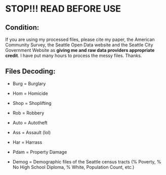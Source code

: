 # STOP!!!  READ BEFORE USE

## Condition:
If you are using my processed files, please cite my paper, the American Community Survey, the Seattle Open Data website and the Seattle City Government Website as **giving me and raw data providers appropriate credit**. I have put many hours to process the messy files. Thanks.

## Files Decoding:
- Burg = Burglary
- Hom = Homicide
- Shop = Shoplifting
- Rob = Robbery
- Auto = Autotheft
- Ass = Assault (lol)
- Har = Harrass
- Pdam = Property Damage

- Demog = Demographic files of the Seattle census tracts (% Poverty, % No High School Diploma, % White, Population Count, etc.)
